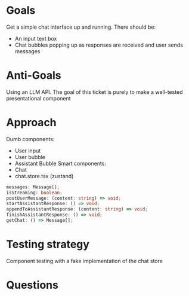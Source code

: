 # Goals

Get a simple chat interface up and running.
There should be:

- An input text box
- Chat bubbles popping up as responses are received and user sends messages

# Anti-Goals

Using an LLM API. The goal of this ticket is purely to make a well-tested presentational component

# Approach

Dumb components:

- User input
- User bubble
- Assistant Bubble
  Smart components:
- Chat
- chat.store.tsx (zustand)

```typescript
messages: Message[];
isStreaming: boolean;
postUserMessage: (content: string) => void;
startAssistantResponse: () => void;
appendToAssistantResponse: (content: string) => void;
finishAssistantResponse: () => void;
getChat: () => Message[];
```

# Testing strategy

Component testing with a fake implementation of the chat store

# Questions
